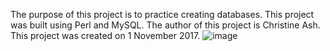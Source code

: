 The purpose of this project is to practice creating databases.
This project was built using Perl and MySQL.
The author of this project is Christine Ash.
This project was created on 1 November 2017.
![image](https://user-images.githubusercontent.com/24236453/32899112-1adf9f0e-cab8-11e7-804f-bf235427df7b.png)
